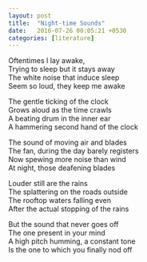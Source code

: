 ```yaml
---
layout: post
title:  "Night-time Sounds"
date:   2016-07-26 00:05:21 +0530
categories: [literature]
---
```


Oftentimes I lay awake,  
Trying to sleep but it stays away  
The white noise that induce sleep  
Seem so loud, they keep me awake  

The gentle ticking of the clock  
Grows aloud as the time crawls  
A beating drum in the inner ear  
A hammering second hand of the clock  

The sound of moving air and blades  
The fan, during the day barely registers  
Now spewing more noise than wind  
At night, those deafening blades  

Louder still are the rains  
The splattering on the roads outside  
The rooftop waters falling even  
After the actual stopping of the rains  

But the sound that never goes off  
The one present in your mind  
A high pitch humming, a constant tone  
Is the one to which you finally nod off  